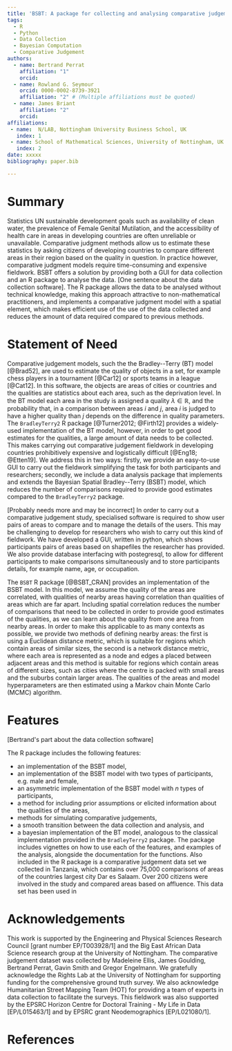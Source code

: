 ```yaml
---
title: 'BSBT: A package for collecting and analysing comparative judgement data'
tags:
  - R
  - Python
  - Data Collection
  - Bayesian Computation
  - Comparative Judgement
authors:
  - name: Bertrand Perrat
    affiliation: "1"
    orcid: 
  - name: Rowland G. Seymour
    orcid: 0000-0002-8739-3921
    affiliation: "2" # (Multiple affiliations must be quoted)
  - name: James Briant
    affiliation: "2"
    orcid: 
affiliations:
 - name:  N/LAB, Nottingham University Business School, UK
   index: 1
 - name: School of Mathematical Sciences, University of Nottingham, UK
   index: 2
date: xxxxx
bibliography: paper.bib

---
```


# Summary
Statistics UN sustainable development goals such as availability of clean water, the prevalence of Female Genital Mutilation, and the accessibility of health care in areas in developing countries are often unreliable or unavailable.  Comparative judgment methods allow us to estimate these statistics by asking citizens of developing countries to compare different areas in their region based on the quality in question. In practice however, comparative judgment models require time-consuming and expensive fieldwork. BSBT offers a solution by providing both a GUI for data collection and an R package to analyse the data. [One sentence about the data collection software]. The R package allows the data to be analysed without technical knowledge, making this approach attractive to non-mathematical practitioners, and implements a comparative judgment model with a spatial element, which makes efficient use of the use of the data collected and reduces the amount of data required compared to previous methods. 

# Statement of Need
Comparative judgement models, such the the Bradley--Terry (BT) model [@Brad52], are used to estimate the quality of objects in a set, for example chess players in a tournament [@Car12] or sports teams in a league [@Cat12]. In this software, the objects are areas of cities or countries and the qualities are statistics about each area, such as the deprivation level. In the BT model each area in the study is assigned a quality $\lambda \in \mathbb{R}$, and the probability that, in a comparison between areas $i$ and $j$, area $i$ is judged to have a higher quality than $j$ depends on the difference in quality parameters. The `BradleyTerry2` R package [@Turner2012; @Firth12] provides a widely-used implementation of the BT model, however, in order to get good estimates for the qualities, a large amount of data needs to be collected. This makes carrying out comparative judgement fieldwork in developing countries prohibitively expensive and logistically difficult [@Eng18; @Etten19]. We address this in two ways: firstly, we provide an easy-to-use GUI to carry out the fieldwork simplifying the task for both participants and researchers; secondly, we include a data analysis package that implements and extends the Bayesian Spatial Bradley--Terry (BSBT) model, which reduces the number of comparisons required to provide good estimates compared to the `BradleyTerry2` package. 

[Probably needs more and may be incorrect] In order to carry out a comparative judgement study, specialised software is required to show user pairs of areas to compare and to manage the details of the users. This may be challenging to develop for researchers who wish to carry out this kind of fieldwork. We have developed a GUI, written in python, which shows participants pairs of areas based on shapefiles the researcher has provided. We also provide database interfacing with postegresql, to allow for different participants to make comparisons simultaneously and to store participants details, for example name, age, or occupation. 

The `BSBT` R package [@BSBT_CRAN] provides an implementation of the BSBT model. In this model, we assume the quality of the areas are correlated, with qualities of nearby areas having correlation than qualities of areas which are far apart. Including spatial correlation reduces the number of comparisons that need to be collected in order to provide good estimates of the qualities, as we can learn about the quality from one area from nearby areas. In order to make this applicable to as many contexts as possible, we provide two methods of defining nearby areas: the first is using a Euclidean distance metric, which is suitable for regions which contain areas of similar sizes, the second is a network distance metric, where each area is represented as a node and edges a placed between adjacent areas and this method is suitable for regions which contain areas of different sizes, such as cities where the centre is packed with small areas and the suburbs contain larger areas. The qualities of the areas and model hyperparameters are then estimated using a Markov chain Monte Carlo (MCMC) algorithm. 

# Features 

[Bertrand's part about the data collection software]


The R package includes the following features: 
- an implementation of the BSBT model,
- an implementation of the BSBT model with two types of participants, e.g. male and female,
- an asymmetric implementation of the BSBT model with $n$ types of participants,
- a method for including prior assumptions or elicited information about the qualities of the areas, 
- methods for simulating comparative judgements,
- a smooth transition between the data collection and analysis, and
- a bayesian implementation of the BT model, analogous to the classical implementation provided in the `BradleyTerry2` package.
The package includes vignettes on how to use each of the features, and examples of the analysis, alongside the documentation for the functions. Also included in the R package is a comparative judgement data set we collected in Tanzania, which contains over 75,000 comparisons of areas of the countries largest city Dar es Salaam. Over 200 citizens were involved in the study and compared areas based on affluence. This data set has been used in 




# Acknowledgements

This work is supported by the Engineering and Physical Sciences Research Council [grant number EP/T003928/1] and the Big East African Data Science research group at the University of Nottingham. The comparative judgement dataset was collected by Madeleine Ellis, James Goulding, Bertrand Perrat, Gavin Smith and Gregor Engelmann. We gratefully acknowledge the Rights Lab at the University of Nottingham for supporting funding for the comprehensive ground truth survey. We also acknowledge Humanitarian Street Mapping Team (HOT) for providing a team of experts in data collection to facilitate the surveys. This fieldwork was also supported by the EPSRC Horizon Centre for Doctoral Training - My Life in Data [EP/L015463/1] and by EPSRC grant Neodemographics [EP/L021080/1].

# References

